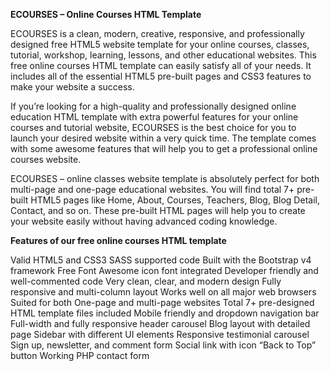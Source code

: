 **ECOURSES – Online Courses HTML Template**

ECOURSES is a clean, modern, creative, responsive, and professionally designed free HTML5 website template for your online courses, classes, tutorial, workshop, learning, lessons, and other educational websites. This free online courses HTML template can easily satisfy all of your needs. It includes all of the essential HTML5 pre-built pages and CSS3 features to make your website a success.

If you’re looking for a high-quality and professionally designed online education HTML template with extra powerful features for your online courses and tutorial website, ECOURSES is the best choice for you to launch your desired website within a very quick time. The template comes with some awesome features that will help you to get a professional online courses website.

ECOURSES – online classes website template is absolutely perfect for both multi-page and one-page educational websites. You will find total 7+ pre-built HTML5 pages like Home, About, Courses, Teachers, Blog, Blog Detail, Contact, and so on. These pre-built HTML pages will help you to create your website easily without having advanced coding knowledge.

**Features of our free online courses HTML template**

Valid HTML5 and CSS3
SASS supported code
Built with the Bootstrap v4 framework
Free Font Awesome icon font integrated
Developer friendly and well-commented code
Very clean, clear, and modern design
Fully responsive and multi-column layout
Works well on all major web browsers
Suited for both One-page and multi-page websites
Total 7+ pre-designed HTML template files included
Mobile friendly and dropdown navigation bar
Full-width and fully responsive header carousel
Blog layout with detailed page
Sidebar with different UI elements
Responsive testimonial carousel
Sign up, newsletter, and comment form
Social link with icon
“Back to Top” button
Working PHP contact form
